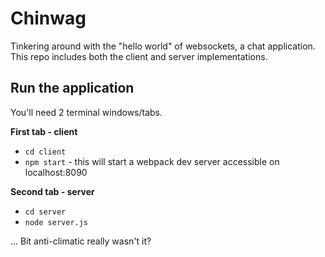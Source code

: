 # Chinwag
Tinkering around with the "hello world" of websockets, a chat application.
This repo includes both the client and server implementations.

## Run the application
You'll need 2 terminal windows/tabs.

**First tab - client**
- `cd client`
- `npm start` - this will start a webpack dev server accessible on localhost:8090

**Second tab - server**
- `cd server`
- `node server.js`

... Bit anti-climatic really wasn't it?